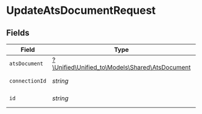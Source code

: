 # UpdateAtsDocumentRequest


## Fields

| Field                                                                                | Type                                                                                 | Required                                                                             | Description                                                                          |
| ------------------------------------------------------------------------------------ | ------------------------------------------------------------------------------------ | ------------------------------------------------------------------------------------ | ------------------------------------------------------------------------------------ |
| `atsDocument`                                                                        | [?\Unified\Unified_to\Models\Shared\AtsDocument](../../models/shared/AtsDocument.md) | :heavy_minus_sign:                                                                   | N/A                                                                                  |
| `connectionId`                                                                       | *string*                                                                             | :heavy_check_mark:                                                                   | ID of the connection                                                                 |
| `id`                                                                                 | *string*                                                                             | :heavy_check_mark:                                                                   | ID of the Document                                                                   |